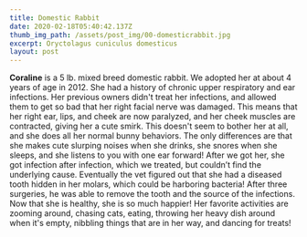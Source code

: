 ```yaml
---
title: Domestic Rabbit
date: 2020-02-18T05:40:42.137Z
thumb_img_path: /assets/post_img/00-domesticrabbit.jpg
excerpt: Oryctolagus cuniculus domesticus
layout: post
---
```


**Coraline** is a 5 lb. mixed breed domestic rabbit. We adopted her at about 4 years of age in 2012.
She had a history of chronic upper respiratory and ear infections. Her previous owners didn't
treat her infections, and allowed them to get so bad that her right facial nerve was damaged.
This means that her right ear, lips, and cheek are now paralyzed, and her cheek muscles are
contracted, giving her a cute smirk. This doesn't seem to bother her at all, and she does all her
normal bunny behaviors. The only differences are that she makes cute slurping noises when she
drinks, she snores when she sleeps, and she listens to you with one ear forward! After we got
her, she got infection after infection, which we treated, but couldn’t find the underlying
cause. Eventually the vet figured out that she had a diseased tooth hidden in her molars, which
could be harboring bacteria! After three surgeries, he was able to remove the tooth and the
source of the infections. Now that she is healthy, she is so much happier! Her favorite
activities are zooming around, chasing cats, eating, throwing her heavy dish around when it's
empty, nibbling things that are in her way, and dancing for treats!
